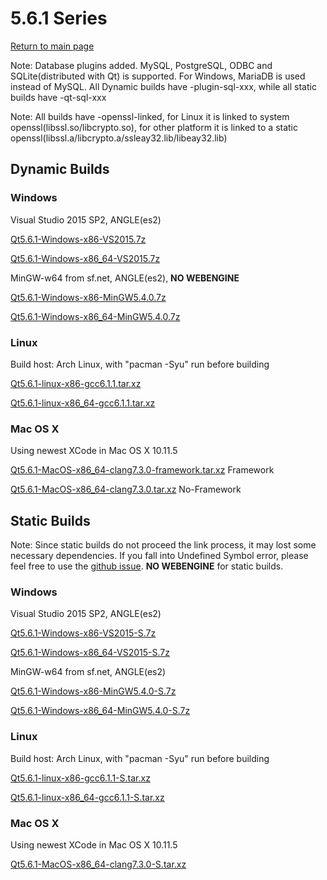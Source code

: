 # 5.6.1 Series

[Return to main page](index.md)

Note: Database plugins added. MySQL, PostgreSQL, ODBC and SQLite(distributed with Qt) is supported.
For Windows, MariaDB is used instead of MySQL.
All Dynamic builds have -plugin-sql-xxx, while all static builds have -qt-sql-xxx

Note: All builds have -openssl-linked, for Linux it is linked to system openssl(libssl.so/libcrypto.so), for other platform it is linked to a static openssl(libssl.a/libcrypto.a/ssleay32.lib/libeay32.lib)

## Dynamic Builds

### Windows

Visual Studio 2015 SP2, ANGLE(es2)

[Qt5.6.1-Windows-x86-VS2015.7z](5.6.1-error.md)

[Qt5.6.1-Windows-x86_64-VS2015.7z](5.6.1-error.md)

MinGW-w64 from sf.net, ANGLE(es2), __NO WEBENGINE__

[Qt5.6.1-Windows-x86-MinGW5.4.0.7z](5.6.1-error.md)

[Qt5.6.1-Windows-x86_64-MinGW5.4.0.7z](5.6.1-error.md)

### Linux

Build host: Arch Linux, with "pacman -Syu" run before building

[Qt5.6.1-linux-x86-gcc6.1.1.tar.xz](http://pan.baidu.com/s/1i532Z8D)

[Qt5.6.1-linux-x86_64-gcc6.1.1.tar.xz](http://pan.baidu.com/s/1i5fgzZZ)

### Mac OS X

Using newest XCode in Mac OS X 10.11.5

[Qt5.6.1-MacOS-x86_64-clang7.3.0-framework.tar.xz](http://pan.baidu.com/s/1eRXLdrO)  Framework

[Qt5.6.1-MacOS-x86_64-clang7.3.0.tar.xz](http://pan.baidu.com/s/1nuFVQo5)  No-Framework

## Static Builds

Note: Since static builds do not proceed the link process, it may lost some necessary dependencies. If you fall into Undefined Symbol error, please feel free to use the [github issue](https://github.com/Fsu0413/QtCompile/issues).
__NO WEBENGINE__ for static builds.

### Windows

Visual Studio 2015 SP2, ANGLE(es2)

[Qt5.6.1-Windows-x86-VS2015-S.7z](5.6.1-error.md)

[Qt5.6.1-Windows-x86_64-VS2015-S.7z](5.6.1-error.md)

MinGW-w64 from sf.net, ANGLE(es2)

[Qt5.6.1-Windows-x86-MinGW5.4.0-S.7z](5.6.1-error.md)

[Qt5.6.1-Windows-x86_64-MinGW5.4.0-S.7z](5.6.1-error.md)

### Linux

Build host: Arch Linux, with "pacman -Syu" run before building

[Qt5.6.1-linux-x86-gcc6.1.1-S.tar.xz](http://pan.baidu.com/s/1coilFS)

[Qt5.6.1-linux-x86_64-gcc6.1.1-S.tar.xz](http://pan.baidu.com/s/1kVcu9uR)

### Mac OS X

Using newest XCode in Mac OS X 10.11.5

[Qt5.6.1-MacOS-x86_64-clang7.3.0-S.tar.xz](http://pan.baidu.com/s/1jInRTMA)